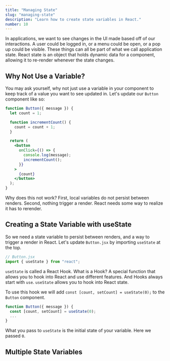 ```yaml
---
title: "Managing State"
slug: "managing-state"
description: "Learn how to create state variables in React."
number: 10
---
```


In applications, we want to see changes in the UI made based off of our interactions. A user could be logged in, or a menu could be open, or a pop up could be visible. These things can all be part of what we call application state. React state is an object that holds dynamic data for a component, allowing it to re-render whenever the state changes.

## Why Not Use a Variable?

You may ask yourself, why not just use a variable in your component to keep track of a value you want to see updated in. Let's update our `Button` component like so:

```jsx
function Button({ message }) {
  let count = 1;

  function incrementCount() {
    count = count + 1;
  }

  return (
    <button
      onClick={() => {
        console.log(message);
        incrementCount();
      }}
    >
      {count}
    </button>
  );
}
```

Why does this not work? First, local variables do not persist between renders. Second, nothing trigger a render. React needs some way to realize it has to rerender.

## Creating a State Variable with useState

So we need a state variable to persist between renders, and a way to trigger a render in React. Let's update `Button.jsx` by importing `useState` at the top.

```jsx
// Button.jsx
import { useState } from "react";
```

`useState` is called a React Hook. What is a Hook? A special function that allows you to hook into React and use different features. And Hooks always start with `use`. `useState` allows you to hook into React state.

To use this hook we will add `const [count, setCount] = useState(0);` to the `Button` component.

```jsx
function Button({ message }) {
  const [count, setCount] = useState(0);
  ...
}
```

What you pass to `useState` is the initial state of your variable. Here we passed `0`.

## Multiple State Variables
